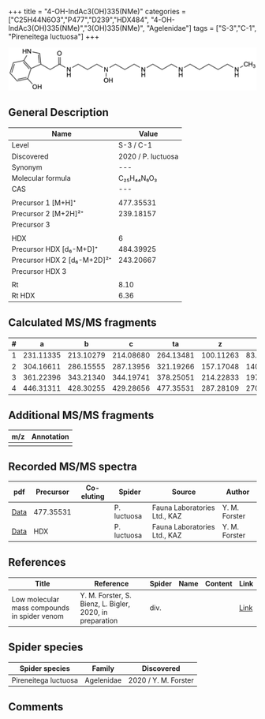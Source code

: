 +++
title = "4-OH-IndAc3(OH)335(NMe)"
categories = ["C25H44N6O3","P477","D239","HDX484",
"4-OH-IndAc3(OH)335(NMe)","3(OH)335(NMe)",
"Agelenidae"]
tags = ["S-3","C-1",
"Pireneitega luctuosa"]
+++

![](/img/4-OH-IndAc3(OH)335(NMe).png)

## General Description

| Name                       | Value              |
|----------------------------|--------------------|
| Level                      | S-3 / C-1          |
| Discovered                 | 2020 / P. luctuosa |
| Synonym                    | ---                |
| Molecular formula          | C₂₅H₄₄N₆O₃                   |
| CAS                        | ---                |
|                            |                    |
| Precursor 1 [M+H]⁺         | 477.35531                   |
| Precursor 2 [M+2H]²⁺       | 239.18157                   |
| Precursor 3                |                    |
|                            |                    |
| HDX                        | 6                   |
| Precursor HDX   [d₆-M+D]⁺   | 484.39925                   |
| Precursor HDX 2 [d₆-M+2D]²⁺ | 243.20667                   |
| Precursor HDX 3            |                    |
|                            |                    |
| Rt                         | 8.10                   |
| Rt HDX                     | 6.36                   |

## Calculated MS/MS fragments

| # | a         | b         | c         | ta        | z         | y         | tz        |
|---|-----------|-----------|-----------|-----------|-----------|-----------|-----------|
| 1 | 231.11335 | 213.10279 | 214.08680 | 264.13481 | 100.11263 | 83.08608 | 117.13917 |
| 2 | 304.16611 | 286.15555 | 287.13956 | 321.19266 | 157.17048 | 140.14393 | 174.19702 |
| 3 | 361.22396 | 343.21340 | 344.19741 | 378.25051 | 214.22833 | 197.20178 | 247.24978 |
| 4 | 446.31311 | 428.30255 | 429.28656 | 477.35531 | 287.28109 | 270.25454 | 304.30763 |

## Additional MS/MS fragments

| m/z | Annotation |
|-----|------------|
|     |            |

## Recorded MS/MS spectra

| pdf                                             | Precursor | Co-eluting | Spider      | Source                       | Author        |
|-------------------------------------------------|-----------|------------|-------------|------------------------------|---------------|
| [Data](/pdf/P-luctuosa/477_4-OH-IndAc3(OH)335(NMe)_Pl.pdf) | 477.35531 |           | P. luctuosa | Fauna Laboratories Ltd., KAZ | Y. M. Forster |
| [Data](/pdf/P-luctuosa/477_4-OH-IndAc3(OH)335(NMe)_Pl_HDX.pdf) | HDX |           | P. luctuosa | Fauna Laboratories Ltd., KAZ | Y. M. Forster |


## References

| Title | Reference | Spider | Name | Content | Link |
|-------|-----------|--------|------|---------|------|
| Low molecular mass compounds in spider venom      | Y. M. Forster, S. Bienz, L. Bigler, 2020, in preparation          | div.       |   |   | [Link](unknown) |

## Spider species

| Spider species     | Family     | Discovered           |
|--------------------|------------|----------------------|
| Pireneitega luctuosa | Agelenidae | 2020 / Y. M. Forster |


## Comments